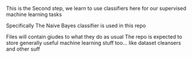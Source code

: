 This is the Second step, we learn to use classifiers here for our supervised machine learning tasks

Specifically The Naive Bayes classifier is used in this repo

Files will contain giudes to what they do as usual
The repo is expected to store generally useful machine learning stuff too...
like dataset cleansers and other suff
